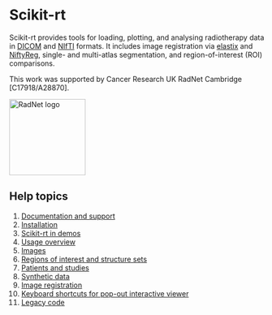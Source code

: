 # Scikit-rt

Scikit-rt provides tools for loading, plotting, and analysing
radiotherapy data in [DICOM](https://www.dicomstandard.org/) and
[NIfTI](https://nifti.nimh.nih.gov/) formats.  It includes
image registration via [elastix](https://elastix.lumc.nl/)
and [NiftyReg](http://cmictig.cs.ucl.ac.uk/wiki/index.php/NiftyReg),
single- and multi-atlas segmentation, and region-of-interest (ROI)
comparisons.

This work was supported by Cancer Research UK RadNet Cambridge [C17918/A28870].

<img src="docs/images/Radnet Cambridge.png" alt="RadNet logo" height="150"/>

## Help topics

1. [Documentation and support](docs/support.md)
2. [Installation](docs/installation.md)
3. [Scikit-rt in demos](docs/demos.md)
4. [Usage overview](docs/usage.md)
5. [Images](docs/image.md)
6. [Regions of interest and structure sets](docs/structures.md)
7. [Patients and studies](docs/patient.md)
8. [Synthetic data](docs/simulation.md)
9. [Image registration](docs/registration.md)
10. [Keyboard shortcuts for pop-out interactive viewer](docs/.md)
11. [Legacy code](docs/legacy.md)
